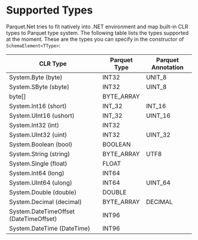 # Supported Types

Parquet.Net tries to fit natively into .NET environment and map built-in CLR types to Parquet type system. The following table lists the types supported at the moment. These are the types you can specify in the constructor of `SchemaElement<TType>`:

| CLR Type |  Parquet Type | Parquet Annotation |
|----------|---------------|--------------------|
|System.Byte (byte)|INT32|UNIT_8|
|System.SByte (sbyte)|INT32|UINT_8|
|byte[]|BYTE_ARRAY||
|System.Int16 (short)|INT_32|INT_16|
|System.UInt16 (ushort)|INT_32|UINT_16|
|System.Int32 (int)|INT32||
|System.UInt32 (uint)|INT32|UINT_32|
|System.Boolean (bool)|BOOLEAN||
|System.String (string)|BYTE_ARRAY|UTF8|
|System.Single (float)|FLOAT||
|System.Int64 (long)|INT64||
|System.UInt64 (ulong)|INT64|UINT_64|
|System.Double (double)|DOUBLE||
|System.Decimal (decimal)|BYTE_ARRAY|DECIMAL|
|System.DateTimeOffset (DateTimeOffset)|INT96|
|System.DateTime (DateTime)|INT96||